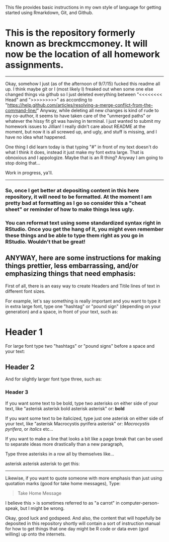 This file provides basic instructions in my own style of language for getting started using Rmarkdown, Git, and Github. 

# This is the repository formerly known as breckmccmoney. It will now be the location of all homework assignments.

***
Okay, somehow I just (as of the afternoon of 9/7/15) fucked this readme all up. I think maybe git or I (most likely I) freaked out when some one else changed things via github so I just deleted everything between "<<<<<<<< Head" and ">>>>>>>>>" as according to "https://help.github.com/articles/resolving-a-merge-conflict-from-the-command-line/" Anyway, while deleting all new changes is kind of rude to my co-author, it seems to have taken care of the "unmerged paths" or whatever the hissy fit git was having in terminal. I just wanted to submit my homework issues to Jillian! I really didn't care about README at the moment, but now it is all screwed up, and ugly, and stuff is missing, and I have no idea what happened.

One thing I did learn today is that typing "#" in front of my text doesn't do what I think it does, instead it just make my font extra large. That is obnoxious and I appologize. Maybe that is an R thing? Anyway I am going to stop doing that...


Work in progress, ya'll.
***

### So, once I get better at depositing content in this here repository, it will need to be formatted. At the moment I am pretty bad at formatting as I go so consider this a "cheat sheet" or reminder of how to make things less ugly.

### You can reformat text using some standardized syntax right in RStudio. Once you get the hang of it, you might even remember these things and be able to type them right as you go in RStudio. Wouldn't that be great!


## ANYWAY, here are some instructions for making things prettier, less embarrassing, and/or emphasizing things that need emphasis:



First of all, there is an easy way to create Headers and Titile lines of text in different font sizes.

For example, let's say something is really important and you want to type it in extra large font, type one "hashtag" or "pound sign" (depending on your generation) and a space, in front of your text, such as:
# Header 1

For large font type two "hashtags" or "pound signs" before a space and your text: 
## Header 2

And for slightly larger font type three, such as:
### Header 3


If you want some text to be bold, type two asterisks on either side of your text, like "asterisk asterisk bold asterisk asterisk" or: **bold**

If you want some text to be italicized, type just one asterisk on either side of your text, like "asterisk Macrocystis pyrifera asterisk" or: *Macrocystis pyrifera*, or *italics* etc...

If you want to make a line that looks a bit like a page break that can be used to separate ideas more drastically than a new paragraph,

Type three asterisks in a row all by themselves like...

asterisk asterisk asterisk
to get this:

***

Likewise, if you want to quote someone with more emphasis than just using quotation marks (good for take home messages), Type:

> Take Home Message

I believe this > is sometimes referred to as "a carrot" in computer-person-speak, but I might be wrong.

Okay, good luck and godspeed. And also, the content that will hopefully be deposited in this repository shortly will contain a sort of instruction manual for how to get things that one day might be R code or data even (god willing) up onto the internets.

